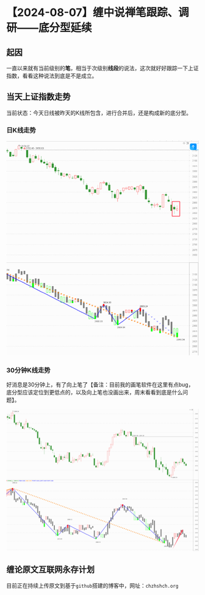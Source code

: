 # 【2024-08-07】缠中说禅笔跟踪、调研——底分型延续
## 起因

一直以来就有当前级别的**笔**，相当于次级别**线段**的说法，这次就好好跟踪一下上证指数，看看这种说法到底是不是成立。



## 当天上证指数走势

当前状态：今天日线被昨天的K线所包含，进行合并后，还是构成新的底分型。



### 日K线走势

![](day\20240807.png)



### 30分钟K线走势

好消息是30分钟上，有了向上笔了【备注：目前我的画笔软件在这里有点bug，底分型应该定位到更低点的，以及向上笔也没画出来，周末看看到底是什么问题】。



![](min30\20240807.png)



## 缠论原文互联网永存计划

目前正在持续上传原文到基于`github`搭建的博客中，网址：`chzhshch.org`



